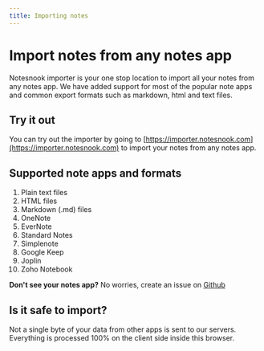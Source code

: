 ```yaml
---
title: Importing notes
---
```


# Import notes from any notes app

Notesnook importer is your one stop location to import all your notes from any notes app. We have added support for most of the popular note apps and common export formats such as markdown, html and text files.

## Try it out

You can try out the importer by going to [https://importer.notesnook.com](https://importer.notesnook.com) to import your notes from any notes app.

## Supported note apps and formats

1. Plain text files
2. HTML files
3. Markdown (.md) files
4. OneNote
5. EverNote
6. Standard Notes
7. Simplenote
8. Google Keep
9. Joplin
10. Zoho Notebook

**Don't see your notes app?** No worries, create an issue on [Github](https://github.com/streetwriters/notesnook/issues)

## Is it safe to import?

Not a single byte of your data from other apps is sent to our servers. Everything is processed 100% on the client side inside this browser.
